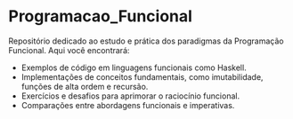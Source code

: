 # Programacao_Funcional

Repositório dedicado ao estudo e prática dos paradigmas da Programação Funcional. Aqui você encontrará:  

- Exemplos de código em linguagens funcionais como Haskell.  
- Implementações de conceitos fundamentais, como imutabilidade, funções de alta ordem e recursão.  
- Exercícios e desafios para aprimorar o raciocínio funcional.  
- Comparações entre abordagens funcionais e imperativas.  
